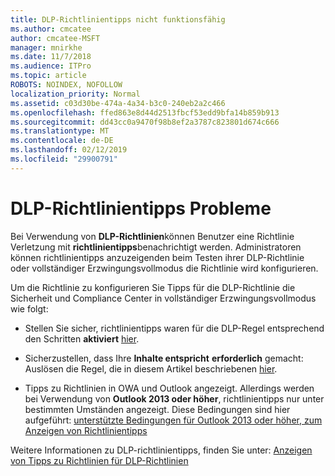 ```yaml
---
title: DLP-Richtlinientipps nicht funktionsfähig
ms.author: cmcatee
author: cmcatee-MSFT
manager: mnirkhe
ms.date: 11/7/2018
ms.audience: ITPro
ms.topic: article
ROBOTS: NOINDEX, NOFOLLOW
localization_priority: Normal
ms.assetid: c03d30be-474a-4a34-b3c0-240eb2a2c466
ms.openlocfilehash: ffed863e8d44d2513fbcf53edd9bfa14b859b913
ms.sourcegitcommit: dd43cc0a9470f98b8ef2a3787c823801d674c666
ms.translationtype: MT
ms.contentlocale: de-DE
ms.lasthandoff: 02/12/2019
ms.locfileid: "29900791"
---
```

# <a name="dlp-policy-tip-issues"></a>DLP-Richtlinientipps Probleme

Bei Verwendung von **DLP-Richtlinien**können Benutzer eine Richtlinie Verletzung mit **richtlinientipps**benachrichtigt werden. Administratoren können richtlinientipps anzuzeigenden beim Testen ihrer DLP-Richtlinie oder vollständiger Erzwingungsvollmodus die Richtlinie wird konfigurieren. 
  
Um die Richtlinie zu konfigurieren Sie Tipps für die DLP-Richtlinie die Sicherheit und Compliance Center in vollständiger Erzwingungsvollmodus wie folgt:
  
- Stellen Sie sicher, richtlinientipps waren für die DLP-Regel entsprechend den Schritten **aktiviert** [hier](https://docs.microsoft.com/office365/securitycompliance/use-notifications-and-policy-tips).
    
- Sicherzustellen, dass Ihre **Inhalte entspricht** **erforderlich** gemacht: Auslösen die Regel, die in diesem Artikel beschriebenen [hier](https://docs.microsoft.com/office365/securitycompliance/what-the-sensitive-information-types-look-for).
    
- Tipps zu Richtlinien in OWA und Outlook angezeigt. Allerdings werden bei Verwendung von **Outlook 2013 oder höher**, richtlinientipps nur unter bestimmten Umständen angezeigt. Diese Bedingungen sind hier aufgeführt: [unterstützte Bedingungen für Outlook 2013 oder höher, zum Anzeigen von Richtlinientipps](https://docs.microsoft.com/office365/securitycompliance/use-notifications-and-policy-tips#outlook-2013-and-later-supports-showing-policy-tips-for-only-some-conditions)
    
Weitere Informationen zu DLP-richtlinientipps, finden Sie unter: [Anzeigen von Tipps zu Richtlinien für DLP-Richtlinien](https://docs.microsoft.com/office365/securitycompliance/use-notifications-and-policy-tips)
  

